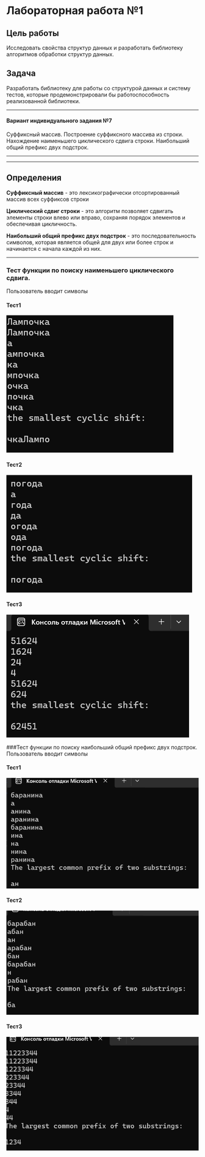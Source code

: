 # Лабораторная работа №1

## Цель работы
Исследовать свойства структур данных и разработать библиотеку алгоритмов обработки структур данных.

## Задача
Разработать библиотеку для работы со структурой данных и систему тестов, которые продемонстрировали бы работоспособность реализованной библиотеки.

---

#### Вариант индивидуального задания №7
Суффиксный массив. Построение суффиксного массива из строки. Нахождение наименьшего циклического сдвига строки. Наибольший общий префикс двух подстрок.

---
---

## Определения
**Суффиксный массив** - это лексикографически отсортированный массив всех суффиксов строки

**Циклический сдвиг строки** - это алгоритм позволяет сдвигать элементы строки влево или вправо, сохраняя порядок элементов и обеспечивая цикличность.

**Наибольший общий префикс двух подстрок** - это последовательность символов, которая является общей для двух или более строк и начинается с начала каждой из них. 

---

### Тест функции по поиску наименьшего циклического сдвига.
Пользователь вводит символы 

#### Тест1

![image](test1.png)

#### Тест2

![image](test2.png)

#### Тест3

![image](test3.png)


###Тест функции по поиску наибольший общий префикс двух подстрок.
Пользователь вводит символы 

#### Тест1

![image](test4.png)

#### Тест2

![image](test5.png)

#### Тест3

![image](test6.png)







